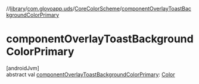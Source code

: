 //[library](../../../index.md)/[com.glovoapp.uds](../index.md)/[CoreColorScheme](index.md)/[componentOverlayToastBackgroundColorPrimary](component-overlay-toast-background-color-primary.md)

# componentOverlayToastBackgroundColorPrimary

[androidJvm]\
abstract val [componentOverlayToastBackgroundColorPrimary](component-overlay-toast-background-color-primary.md): [Color](https://developer.android.com/reference/kotlin/androidx/compose/ui/graphics/Color.html)
